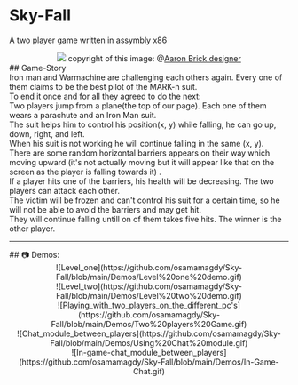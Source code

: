 # Sky-Fall
A two player game written in assymbly x86
<div align="center">
<img src="https://images.squarespace-cdn.com/content/v1/5a92133885ede1bd7a9024ba/1567775170400-3DC7MAUAXYFDDOPFWUIQ/ke17ZwdGBToddI8pDm48kN-sK9FzwL4FjOnl9CN-J4p7gQa3H78H3Y0txjaiv_0fDoOvxcdMmMKkDsyUqMSsMWxHk725yiiHCCLfrh8O1z4YTzHvnKhyp6Da-NYroOW3ZGjoBKy3azqku80C789l0utDZtPpOBQxo2JBkQVmNiM5yJ-pdeJjlVgPTAV3HvcZFvj47pMUetYyHxtiyQnhhA/Iron+Man+Flying.png?format=1000w"/>
  copyright of this image: @<a href="https://www.aaronbrickdesigner.com/iron-man">Aaron Brick designer</a>
</div>
## Game-Story
<br/>
Iron man and Warmachine are challenging each others again. Every one of them claims to be the best pilot of the MARK-n suit.
<br/>
To end it once and for all they agreed to do the next:
<br/>
Two players jump from a plane(the top of our page). Each one of them wears a parachute and an Iron Man suit.
<br/>
The suit helps him to control his position(x, y) while falling, he can go up, down, right, and left.
<br/>
When his suit is not working he will continue falling in the same (x, y). 
<br/>
There are some random horizontal barriers appears on their way which moving upward (it's not actually moving but it will appear like that on the screen as the player is falling towards it) .
<br/>
If a player hits one of the barriers, his health will be decreasing. The two players can attack each other.
<br/>
The victim will be frozen and can't control his suit for a certain time, so he will not be able to avoid the barriers and may get hit. 
<br/>
They will continue falling untill on of them takes five hits. The winner is the other player.
<hr/>
## 📷 Demos:
<br/>
<div align="center">
![Level_one](https://github.com/osamamagdy/Sky-Fall/blob/main/Demos/Level%20one%20demo.gif)
<br/>
![Level_two](https://github.com/osamamagdy/Sky-Fall/blob/main/Demos/Level%20two%20demo.gif)
<br/>
![Playing_with_two_players_on_the_different_pc's](https://github.com/osamamagdy/Sky-Fall/blob/main/Demos/Two%20players%20Game.gif)
<br/>
![Chat_module_between_players](https://github.com/osamamagdy/Sky-Fall/blob/main/Demos/Using%20Chat%20module.gif)
<br/>
![In-game-chat_module_between_players](https://github.com/osamamagdy/Sky-Fall/blob/main/Demos/In-Game-Chat.gif)
<br/>
  </div>
